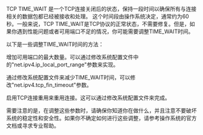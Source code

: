 TCP TIME_WAIT
是一个TCP连接关闭后的状态，保持一段时间以确保所有与连接相关的数据包都已经被接收和处理。
这个时间段由操作系统决定，通常约为60秒。一般来说，TCP TIME_WAIT是TCP协议的正常状态，不需要修复。但是，如果你遇到性能问题或者可用端口不足的情况，你可能需要调整TIME_WAIT时间。

以下是一些调整TIME_WAIT时间的方法：

增加可用端口的最大数量。可以通过修改系统配置文件中的"net.ipv4.ip_local_port_range"参数来实现。

通过修改系统配置文件来减少TIME_WAIT时间，可以修改"net.ipv4.tcp_fin_timeout"参数。

启用TCP连接重用来重用连接。这可以通过修改系统配置文件来完成。

需要注意的是，在调整这些参数时，请确保你知道你在做什么，并且注意不要破坏系统的稳定性和安全性。如果你不确定如何进行这些调整，请参考操作系统的官方文档或寻求专业帮助。